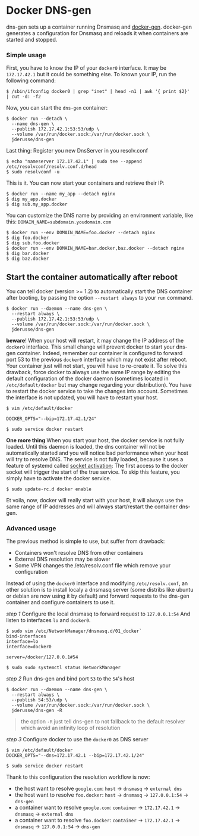 # Docker DNS-gen

dns-gen sets up a container running Dnsmasq and [docker-gen].
docker-gen generates a configuration for Dnsmasq and reloads it when containers are
started and stopped.

### Simple usage

First, you have to know the IP of your `docker0` interface. It may be
`172.17.42.1` but it could be something else. To known your IP, run the
following command:

    $ /sbin/ifconfig docker0 | grep "inet" | head -n1 | awk '{ print $2}' | cut -d: -f2

Now, you can start the `dns-gen` container:

    $ docker run --detach \
      --name dns-gen \
      --publish 172.17.42.1:53:53/udp \
      --volume /var/run/docker.sock:/var/run/docker.sock \
      jderusse/dns-gen

Last thing: Register you new DnsServer in you resolv.conf

    $ echo "nameserver 172.17.42.1" | sudo tee --append /etc/resolvconf/resolv.conf.d/head
    $ sudo resolvconf -u

This is it. You can now start your containers and retrieve their IP:

    $ docker run --name my_app --detach nginx
    $ dig my_app.docker
    $ dig sub.my_app.docker

You can customize the DNS name by providing an environment variable, like this:
`DOMAIN_NAME=subdomain.youdomain.com`

    $ docker run --env DOMAIN_NAME=foo.docker --detach nginx
    $ dig foo.docker
    $ dig sub.foo.docker
    $ docker run --env DOMAIN_NAME=bar.docker,baz.docker --detach nginx
    $ dig bar.docker
    $ dig baz.docker

## Start the container automatically after reboot

You can tell docker (version >= 1.2) to automatically start the DNS container
after booting, by passing the option `--restart always` to your `run` command.

    $ docker run --daemon --name dns-gen \
      --restart always \
      --publish 172.17.42.1:53:53/udp \
      --volume /var/run/docker.sock:/var/run/docker.sock \
      jderusse/dns-gen

**beware**! When your host will restart, it may change the IP address of
the `docker0` interface.
This small change will prevent docker to start your dns-gen container.  Indeed,
remember our container is configured to forward port 53 to the previous
`docker0` interface which may not exist after reboot.  Your container just will
not start, you will have to re-create it. To solve this drawback, force docker
to always use the same IP range by editing the default configuration of the docker
daemon (sometimes located in `/etc/default/docker` but may change regarding
your distribution). You have to restart the docker service to take the changes
into account. Sometimes the interface is not updated, you will have to restart
your host.

    $ vim /etc/default/docker

    DOCKER_OPTS="--bip=172.17.42.1/24"

    $ sudo service docker restart

**One more thing** When you start your host, the docker service is not fully
loaded.
Until this daemon is loaded, the dns container will not be automatically started
and you will notice bad performance when your host will try to resolve DNS.
The service is not fully loaded, because it uses a feature of systemd called
[socket activation]: The first access to the docker socket will trigger the
start of the true service.
To skip this feature, you simply have to activate the docker service.

    $ sudo update-rc.d docker enable

Et voila, now, docker will really start with your host, it will always
use the same range of IP addresses and will always start/restart the container
dns-gen.

### Advanced usage

The previous method is simple to use, but suffer from drawback:

 * Containers won't resolve DNS from other containers
 * External DNS resolution may be slower
 * Some VPN changes the /etc/resolv.conf file which remove your configuration

Instead of using the `docker0` interface and modifying `/etc/resolv.conf`,
an other solution is to install localy a dnsmasq server (some distribs like
ubuntu or debian are now using it by default) and forward requests to the
dns-gen container and configure containers to use it.

*step 1* Configure the local dnsmasq to forward request to `127.0.0.1:54`
And listen to interfaces `lo` and `docker0`.

    $ sudo vim /etc/NetworkManager/dnsmasq.d/01_docker`
    bind-interfaces
    interface=lo
    interface=docker0

    server=/docker/127.0.0.1#54

    $ sudo sudo systemctl status NetworkManager

*step 2* Run dns-gen and bind port `53` to the `54`'s host

    $ docker run --daemon --name dns-gen \
      --restart always \
      --publish 54:53/udp \
      --volume /var/run/docker.sock:/var/run/docker.sock \
      jderusse/dns-gen -R

> the option `-R` just tell dns-gen to not fallback to the default resolver
> which avoid an infinity loop of resolution


*step 3* Configure docker to use the `docker0` as DNS server

    $ vim /etc/default/docker
    DOCKER_OPTS="--dns=172.17.42.1 --bip=172.17.42.1/24"

    $ sudo service docker restart

Thank to this configuration the resolution workflow is now:

 * the host want to resolve `google.com`: `host` -> `dnsmasq` -> `external dns`
 * the host want to resolve `foo.docker`: `host` -> `dnsmasq` -> `127.0.0.1:54` -> `dns-gen`
 * a container want to resolve `google.com`: `container` -> `172.17.42.1` -> `dnsmasq` -> `external dns`
 * a container want to resolve `foo.docker`: `container` -> `172.17.42.1` -> `dnsmasq` -> `127.0.0.1:54` -> `dns-gen`


  [docker-gen]: https://github.com/jwilder/docker-gen
  [socket activation]: http://0pointer.de/blog/projects/socket-activation.html
  [dns-sync]: https://github.com/jderusse/docker-dns-sync
